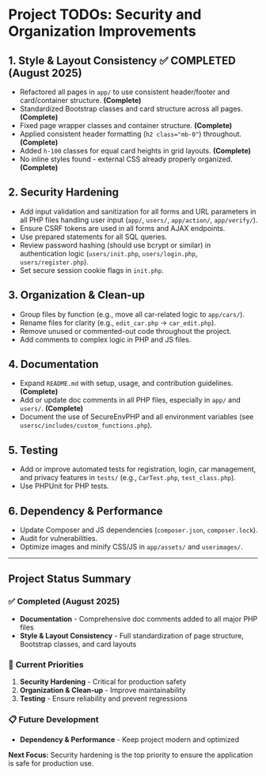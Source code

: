 # Project TODOs: Security and Organization Improvements

## 1. Style & Layout Consistency ✅ **COMPLETED (August 2025)**
+ Refactored all pages in `app/` to use consistent header/footer and card/container structure. **(Complete)**
+ Standardized Bootstrap classes and card structure across all pages. **(Complete)**
+ Fixed page wrapper classes and container structure. **(Complete)**
+ Applied consistent header formatting (`h2 class="mb-0"`) throughout. **(Complete)**
+ Added `h-100` classes for equal card heights in grid layouts. **(Complete)**
+ No inline styles found - external CSS already properly organized. **(Complete)**

## 2. Security Hardening
- Add input validation and sanitization for all forms and URL parameters in all PHP files handling user input (`app/`, `users/`, `app/action/`, `app/verify/`).
- Ensure CSRF tokens are used in all forms and AJAX endpoints.
- Use prepared statements for all SQL queries.
- Review password hashing (should use bcrypt or similar) in authentication logic (`users/init.php`, `users/login.php`, `users/register.php`).
- Set secure session cookie flags in `init.php`.

## 3. Organization & Clean-up
- Group files by function (e.g., move all car-related logic to `app/cars/`).
- Rename files for clarity (e.g., `edit_car.php` → `car_edit.php`).
- Remove unused or commented-out code throughout the project.
- Add comments to complex logic in PHP and JS files.

## 4. Documentation
+ Expand `README.md` with setup, usage, and contribution guidelines. **(Complete)**
+ Add or update doc comments in all PHP files, especially in `app/` and `users/`. **(Complete)**
+ Document the use of SecureEnvPHP and all environment variables (see `usersc/includes/custom_functions.php`).

## 5. Testing
- Add or improve automated tests for registration, login, car management, and privacy features in `tests/` (e.g., `CarTest.php`, `test_class.php`).
- Use PHPUnit for PHP tests.

## 6. Dependency & Performance
- Update Composer and JS dependencies (`composer.json`, `composer.lock`).
- Audit for vulnerabilities.
- Optimize images and minify CSS/JS in `app/assets/` and `userimages/`.

---

## **Project Status Summary**

### ✅ **Completed (August 2025)**
- **Documentation** - Comprehensive doc comments added to all major PHP files
- **Style & Layout Consistency** - Full standardization of page structure, Bootstrap classes, and card layouts

### 🔄 **Current Priorities**
1. **Security Hardening** - Critical for production safety
2. **Organization & Clean-up** - Improve maintainability
3. **Testing** - Ensure reliability and prevent regressions

### 📋 **Future Development**
- **Dependency & Performance** - Keep project modern and optimized

**Next Focus:** Security hardening is the top priority to ensure the application is safe for production use.
